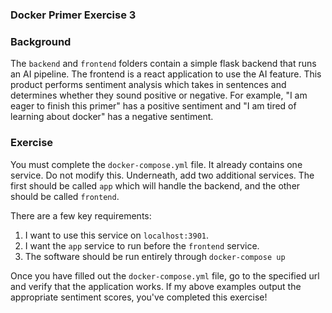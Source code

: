 ### Docker Primer Exercise 3

### Background

The `backend` and `frontend` folders contain a simple flask backend that runs an AI pipeline. The frontend is a react application to use the AI feature. This product performs sentiment analysis which takes in sentences and determines whether they sound positive or negative. For example, "I am eager to finish this primer" has a positive sentiment and "I am tired of learning about docker" has a negative sentiment.

### Exercise

You must complete the `docker-compose.yml` file. It already contains one service. Do not modify this. Underneath, add two additional services. The first should be called `app` which will handle the backend, and the other should be called `frontend`.

There are a few key requirements:

1. I want to use this service on `localhost:3901`.
2. I want the `app` service to run before the `frontend` service.
3. The software should be run entirely through `docker-compose up`

Once you have filled out the `docker-compose.yml` file, go to the specified url and verify that the application works. If my above examples output the appropriate sentiment scores, you've completed this exercise!
